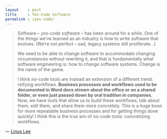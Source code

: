 ```yaml
---
layout    : post
title     : Yes-Code Software
permalink : /yes-code/
---
```


> Software – _yes-code software_ – has been around for a while. One of the
> things we’ve learned as an industry is how to write software that evolves.
> (We’re not perfect – sad, legacy systems still proliferate...)
> 
> We need to be able to change software to accommodate changing circumstances
> without rewriting it, and that is fundamentally what software engineering is:
> how to change software systems. Change is the name of the game.
>
> I think no-code tools are instead an extension of a different trend: reifying
> workflows. **Business processes and workflows used to be documented in Word
> docs strewn about the office or on a shared folder, or even just passed down
> by oral tradition in companies.** Now, we have tools that allow us to build
> these workflows, talk about them, edit them, and share them more concretely.
> This is a huge boon for more repeatable business processes and for getting
> things done quickly! I think this is the true win of no-code tools:
> concretizing workflows.

&mdash; [Linus Lee](https://linus.coffee/note/no-code/)
